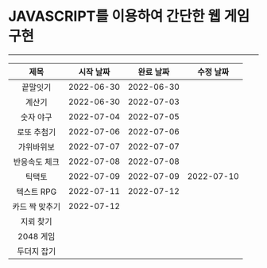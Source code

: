 # JAVASCRIPT를 이용하여 간단한 웹 게임 구현
---
|제목|시작 날짜|완료 날짜|수정 날짜|
|:---:|:---:|:---:|:---:|
|끝말잇기|2022-06-30|2022-06-30||
|계산기|2022-06-30|2022-07-03||
|숫자 야구|2022-07-04|2022-07-05||
|로또 추첨기|2022-07-06|2022-07-06||
|가위바위보|2022-07-07|2022-07-07||
|반응속도 체크|2022-07-08|2022-07-08||
|틱택토|2022-07-09|2022-07-09|2022-07-10|
|텍스트 RPG|2022-07-11|2022-07-12||
|카드 짝 맞추기|2022-07-12|||
|지뢰 찾기|||
|2048 게임|||
|두더지 잡기|||

